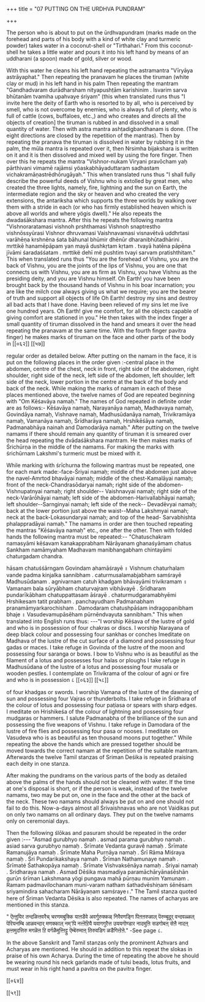 +++
title = "07 PUTTING ON THE URDHVA PUNDRAM"

+++

The person who is about to put on the ūrdhvapundram (marks made on the forehead and parts of his body with a kind of white clay and turmeric powder) takes water in a coconut-shell or "Tirthahari." From this coconut-shell he takes a little water and pours it into his left hand by means of an uddharani (a spoon) made of gold, silver or wood.

With this water he cleans his left hand repeating the astramantra "Vīryāya astrāyaphat." Then repeating the pranavam he places the tiruman (white clay or mud) in his left hand in his palm Then repeating the mantram "Gandhadvaram durādharsham nityapushṭām karishinim . Isvarim sarva bhūtanām tvamiha upahvaye śriyam" (this when translated runs thus "I invite here the deity of Earth who is resorted to by all, who is perceived by smell, who is not overcome by enemies, who is always full of plenty, who is full of cattle (cows, buffaloes, etc.,) and who creates and directs all the objects of creation] the tiruman is rubbed in and dissolved in a small quantity of water. Then with astra mantra ashṭadigbandhanam is done. (The eight directions are closed by the repetition of the mantras). Then by repeating the pranava the tiruman is dissolved in water by rubbing it in the palm, the mūla mantra is repeated over it, then Nrsimha bijakshara is written on it and it is then dissolved and mixed well by using the fore finger. Then over this he repeats the mantra "Vishnor-nukam Viryani pravōcham yaḥ pārthivani vimamē rajāmsi yöaskabhāyaduttaram sadhastam vichakramāṇastrēdhōrugāyah." This when translated runs thus "I shall fully describe the powerful deeds of Vishnu who is extolled by great men, who created the three lights, namely, fire, lightning and the sun on Earth, the intermediate region and the sky or heaven and who created the very extensions, the antariksha which supports the three worlds by walking over them with a stride in each (or who has firmly established heaven which is above all worlds and where yögis dwell)." He also repeats the dwadaśākshara mantra. After this he repeats the following mantra "Vishnoraratamasi vishnoh prshthamasi Vishnoh snaptrestho vishnōssyūrasi Vishnor dhruvamasi Vaishnavamasi visnavētvā uddhrtasi varāhēṇa krshněna śata bāhunal bhūmir dhēnūr dharanibhūtadhārini . mrttikē hanamēpāpam yan mayā dushkṛtam kṛtam . tvayā hatēna pāpēna jīvāmi śaradaśśatam . mrttikë dehī më pushtim tvayi sarvam pratishthitam." This when translated runs thus "You are the forehead of Vishnu, you are the back of Vishnu, you are the joints of the lips of Vishnu, you are one that connects us with Vishnu, you are as firm as Vishnu, you have Vishnu as the presiding deity, and you are Vishnu himself. Oh Earth! you have been brought back by the thousand hands of Vishnu in his boar incarnation; you are like the milch cow always giving us what we require; you are the bearer of truth and support all objects of life Oh Earth! destroy my sins and destroy all bad acts that I have done. Having been relieved of my sins let me live one hundred years. Oh Earth! give me comfort, for all the objects capable of giving comfort are stationed in you." He then takes with the index finger a small quantity of tiruman dissolved in the hand and smears it over the head repeating the pranavam at the same time. With the fourth finger pavitra finger) he makes marks of tiruman on the face and other parts of the body in [[०६२]]
[[५७]]

regular order as detailed below. After putting on the namam in the face, it is put on the following places in the order given :-central place in the abdomen, centre of the chest, neck in front, right side of the abdomen, right shoulder, right side of the neck, left side of the abdomen, left shoulder, left side of the neck, lower portion in the centre at the back of the body and back of the neck. While making the marks of namam in each of these places mentioned above, the twelve names of God are repeated beginning with "Om Kēśavāya namaḥ." The names of God repeated in definite order are as follows:- Kēśavāya namaḥ, Narayanāya namaḥ, Madhavaya namaḥ, Govindāya namaḥ, Vishnave namaḥ, Madhusūdanāya namaḥ, Trivikramāya namaḥ, Vamanāya namaḥ, Śrīdharāya namaḥ, Hrshikēśāya namaḥ, Padmanabhāya nainah and Damodarāya namaḥ." After putting on the twelve namams if there should remain any quantity of tiruman it is smeared over the head repeating the dvādaśākshara mantram. He then makes marks of Śrichūrṇa in the middle of the namams. For making the marks with śrichūrnam Lakshmi's turmeric must be mixed with it.

While marking with śrīchurna the following mantras must be repeated, one for each mark made:-face-Śriyai namaḥ; middle of the abdomen just above the navel-Amrtod bhavāyai namaḥ; middle of the chest-Kamalāyai namaḥ; front of the neck-Chandrasōdaryai namah; right side of the abdomen-Vishnupatnyai namaḥ; right shoulder-- Vaishnavyai namaḥ; right side of the neck-Varārōhāyai namaḥ; left side of the abdomen-Harivallabhāyai namaḥ; left shoulder--Sarnginyai namah; left side of the neck-- Devadēvyai namaḥ; back at the lower portion just above the waist--Maha Lakshmyai namah; neck at the back-Lokasundaryai namaḥ; and top of the head- Sarvabhishta phalappradāyai namaḥ." The namams in order are then touched repeating the mantras "Kēśavāya namaḥ" etc., one after the other. Then with folded hands the following mantra must be repeated:-- "Chatuschakram namasyāmi kēśavam kanakapprabham Nārāyanam ghanaśyāmam chatus Sankham namāmyaham Madhavam manibhangabham chintayāmi chaturgadam chandra.

hāsam chatuśśārngam Govindam ahamāśrayē ॥ Vishnum chaturhalam vande padma kinjalka sannibham . caturmusalamabjabham samśrayē Madhusūdanam . agnivarnam catuh khadgam bhāvayāmi trivikramam ॥ Vamanam bala sūryābham chaturvajram vibhāvayē . Śrīdharam pundarīkābham chatuppattasam āśrayē . chaturmudgaramabhyēmi Hrshikesam tatit prabham . panchayudham Padmanabham pranamāmyarkarochisham . Damodaram chatushpāśam indragopanibham bhaje ॥ Vasudevamupāsēham pūrnēndvayuta sannibham." This when translated into English runs thus: ---"I worship Kēśava of the lustre of gold and who is in possession of four chakras or discs. I worship Narayana of deep black colour and possessing four sankhas or conches Imeditate on Madhava of the lustre of the cut surface of a diamond and possessing four gadas or maces. I take refuge in Govinda of the lustre of the moon and possessing four saranga or bows. I bow to Vishnu who is as beautiful as the filament of a lotus and possesses four halas or ploughs I take refuge in Madhusūdana of the lustre of a lotus and possessing four musala or wooden pestles. I contemplate on Trivikrama of the colour of agni or fire and who is in possession ८
[[०६३]]
[[५८]]

of four khadgas or swords. I worship Vamana of the lustre of the dawning of sun and possessing four Vajras or thunderbolts. I take refuge in Śrīdhara of the colour of lotus and possessing four paṭiasa or spears with sharp edges. I meditate on Hrishikeśa of the colour of lightning and possessing four mudgaras or hammers. I salute Padmanabha of the brilliance of the sun and possessing the five weapons of Vishnu. I take refuge in Damodara of the lustre of fire flies and possessing four pasa or nooses. I meditate on Vasudeva who is as beautiful as ten thousand moons put together." While repeating the above the hands which are pressed together should be moved towards the correct namam at the repetition of the suitable mantram. Afterwards the twelve Tamil stanzas of Sriman Deśika is repeated praising each deity in one stanza.

After making the pundrams on the various parts of the body as detailed above the palms of the hands should not be cleaned with water. If the time at one's disposal is short, or if the person is weak, instead of the twelve namams, two may be put on, one in the face and the other at the back of the neck. These two namams should always be put on and one should not fail to do this. Now-a-days almost all Śrivaishnavas who are not Vaidikas put on only two namams on all ordinary days. They put on the twelve namams only on ceremonial days.

Then the following ślōkas and pasuram should be repeated in the order given :--- "Asmad gurubhyo namah . asmad parama gurubhyo namah . asiad sarva gurubhyo namaḥ . Śrīmate Vedanta guravě namaḥ . Śrīmate Ramanujāya namaḥ . Śrīmate Maha Purṇāya namaḥ . Śrī Rāma Miśraya namaḥ . Śri Pundarikakshaya namah . Śrīman Nathamunaye namah . Śrīmaté Śathakopāya namaḥ . Śrīmate Vishvaksēnāya namaḥ . Śriyai namaḥ . Sridharaya namah . Asmad Dēśika masmadiya paramāchāryānaśēshān gurūn śrīman Lakshmana yögi pungava mahā pūrṇau munim Yamunam . Ramam padmavilochanam muni-varam natham śathadvēshiṇam śēnēsam sriyamindira sahacharam Nārāyaṇam samśraye॥." The Tamil stanza quoted here of Śriman Vedanta Dēsika is also repeated. The names of acharyas are mentioned in this stanza.

" ऎऩ्ऩुयिर तन्दळित्तवरैच् चरणमबुक्कि याऩडैवे अवर्गुरुक्कळ् निरैवणङ्गि पिऩऩरुळाल् पॆरुम्बूदूर् वन्दवळ्ळल् पॆरियनम्बि आळवन्दार् मणक्काल् नम्'पि नऩ्ऩॆऱियै यवागगुरैत्त उययगॊण्डार नादमुऩि सडगोबऩ् सेऩै नादऩ् इऩ्ऩमुदत्तिरु मगळॆऩ ऱि वर्गळैमुऩ्ऩिट्टु ऎम्बॆरुमाऩ् तिरुवडिग ळडैगिऩ्ऱेऩे."
-See page ८.

In the above Sanskrit and Tamil stanzas only the prominent Azhvars and Acharyas are mentioned. He should in addition to this repeat the slokas in praise of his own Acharya. During the time of repeating the above he should be wearing round his neck garlands made of tulsi beads, lotus fruits, and must wear in his right hand a pavitra on the pavitra finger.

[[०६४]]

[[५९]]